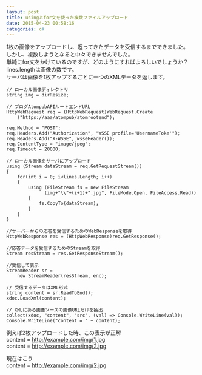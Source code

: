 ```yaml
---
layout: post
title: usingとfor文を使った複数ファイルアップロード
date: 2015-04-23 00:58:16
categories: c#
---
```

<!-- {% raw %} -->
<p>1枚の画像をアップロードし、返ってきたデータを受信するまでできました。<br>
しかし、複数しようとなると中々できませんでした。<br>
単純にfor文をかけているのですが、どのようにすればよろしいでしょうか？<br>
lines.lengthは画像の数です。<br>
サーバは画像を1枚アップするごとに一つのXMLデータを返します。</p>

<pre><code>// ローカル画像ディレクトリ
string img = dirResize;

// ブログAtompubAPIルートエンドURL
HttpWebRequest req = (HttpWebRequest)WebRequest.Create
    ("https://aaa/atompub/atomrootend");

req.Method = "POST";
req.Headers.Add("Authorization", "WSSE profile='UsernameToke'");
req.Headers.Add("X-WSSE", wsseHeader());
req.ContentType = "image/jpeg";
req.Timeout = 20000;

// ローカル画像をサーバにアップロード
using (Stream dataStream = req.GetRequestStream())
{
    for(int i = 0; i&lt;lines.Length; i++)
    {
        using (FileStream fs = new FileStream
              (img+"\\"+(i+1)+".jpg", FileMode.Open, FileAccess.Read))
        {
            fs.CopyTo(dataStream);
        }
    }
}

//サーバーからの応答を受信するためのWebResponseを取得
HttpWebResponse res = (HttpWebResponse)req.GetResponse();

//応答データを受信するためのStreamを取得
Stream resStream = res.GetResponseStream();

//受信して表示
StreamReader sr =
    new StreamReader(resStream, enc);

// 受信するデータはXML形式
string content = sr.ReadToEnd();
xdoc.LoadXml(content);

// XMLにある画像ソースの画像URLだけを抽出
collect(xdoc, "content", "src", (val) =&gt; Console.WriteLine(val));
Console.WriteLine("content = " + content);
</code></pre>

<p>例えば2枚アップロードした時、この表示が正解<br>
content = <a href="http://example.com/img/1.jpg" rel="nofollow noreferrer">http://example.com/img/1.jpg</a><br>
content = <a href="http://example.com/img/2.jpg" rel="nofollow noreferrer">http://example.com/img/2.jpg</a></p>

<p>現在はこう<br>
content = <a href="http://example.com/img/2.jpg" rel="nofollow noreferrer">http://example.com/img/2.jpg</a></p>
<!-- {% endraw %} -->
